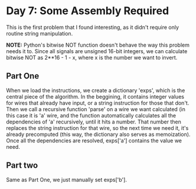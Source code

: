 # Day 7: Some Assembly Required

This is the first problem that I found  interesting, as it didn't require only routine string manipulation.

**NOTE:** Python's bitwise NOT function doesn't behave the way this problem needs it to. Since all signals are unsigned 16-bit integers, we can calculate bitwise NOT as 2**16 - 1 - x, where x is the number we want to invert.

## Part One
When we load the instructions, we create a dictionary 'exps', which is the central piece of the algorithm. In the beggining, it contains integer values for wires that already have input, or a string instruction for those that don't. Then we call a recursive function 'parse' on a wire we want calculated (in this case it is 'a' wire, and the function automatically calculates all the dependencies of 'a' recursively, until it hits a number. That number then replaces the string instruction for that wire, so the next time we need it, it's already precomputed (this way, the dictionary also serves as memoization). Once all the dependencies are resolved, exps['a'] contains the value we need.

## Part two
Same as Part One, we just manually set exps['b'].